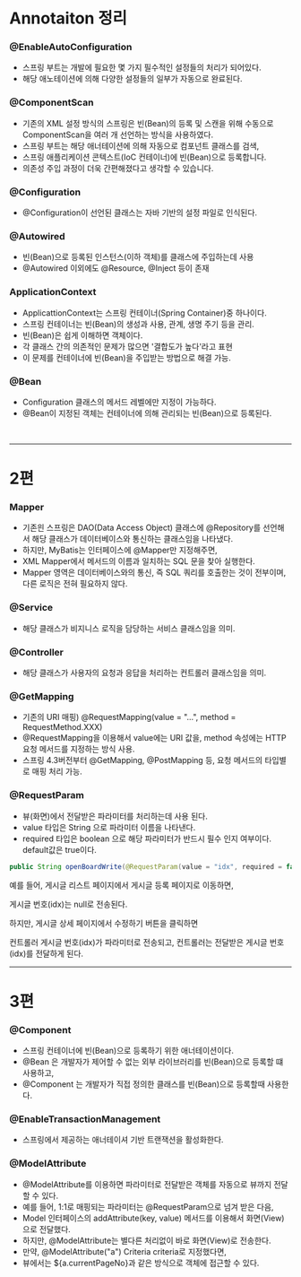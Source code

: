 # Annotaiton 정리
 
### @EnableAutoConfiguration
- 스프링 부트는 개발에 필요한 몇 가지 필수적인 설정들의 처리가 되어있다.
- 해당 애노테이션에 의해 다양한 설정들의 일부가 자동으로 완료된다.

### @ComponentScan
- 기존의 XML 설정 방식의 스프링은 빈(Bean)의 등록 및 스캔을 위해
수동으로 ComponentScan을 여러 개 선언하는 방식을 사용하였다.
- 스프링 부트는 해당 애너테이션에 의해 자동으로 컴포넌트 클래스를 검색,
- 스프링 애플리케이션 콘텍스트(IoC 컨테이너)에 빈(Bean)으로 등록합니다. 
- 의존성 주입 과정이 더욱 간편해졌다고 생각할 수 있습니다.

### @Configuration
- @Configuration이 선언된 클래스는 자바 기반의 설정 파일로 인식된다.

### @Autowired
- 빈(Bean)으로 등록된 인스턴스(이하 객체)를 클래스에 주입하는데 사용
- @Autowired 이외에도 @Resource, @Inject 등이 존재

### ApplicationContext
- ApplicattionContext는 스프링 컨테이너(Spring Container)중 하나이다.
- 스프링 컨테이너는 빈(Bean)의 생성과 사용, 관계, 생명 주기 등을 관리.
- 빈(Bean)은 쉽게 이해하면 객체이다.
- 각 클래스 간의 의존적인 문제가 많으면 '결합도가 높다'라고 표현
- 이 문제를 컨테이너에 빈(Bean)을 주입받는 방법으로 해결 가능.

### @Bean
- Configuration 클래스의 메서드 레벨에만 지정이 가능하다.
- @Bean이 지정된 객체는 컨테이너에 의해 관리되는 빈(Bean)으로 등록된다.

<br>

---
# 2편
### Mapper
- 기존읜 스프링은 DAO(Data Access Object) 클래스에 @Repository를 선언해서 해당 클래스가 데이터베이스와 통신하는 클래스임을 나타냈다.
- 하지만, MyBatis는 인터페이스에 @Mapper만 지정해주면,
- XML Mapper에서 메서드의 이름과 일치하는 SQL 문을 찾아 실행한다.
- Mapper 영역은 데이터베이스와의 통신, 즉 SQL 쿼리를 호출한는 것이 전부이며, 다른 로직은 전혀 필요하지 않다.

### @Service
- 해당 클래스가 비지니스 로직을 담당하는 서비스 클래스임을 의미.

### @Controller
- 해당 클래스가 사용자의 요청과 응답을 처리하는 컨트롤러 클래스임을 의미.

### @GetMapping
- 기존의 URI 매핑) @RequestMapping(value = "...", method = RequestMethod.XXX)
- @RequestMapping을 이용해서 value에는 URI 값을, method 속성에는 HTTP 요청 메서드를 지정하는 방식 사용.
- 스프링 4.3버전부터 @GetMapping, @PostMapping 등, 요청 메서드의 타입별로 매핑 처리 가능.

### @RequestParam
- 뷰(화면)에서 전달받은 파라미터를 처리하는데 사용 된다.
- value 타입은 String 으로 파라미터 이름을 나타낸다.
- required 타입은 boolean 으로 해당 파라미터가 반드시 필수 인지 여부이다. default값은 true이다.
```java
public String openBoardWrite(@RequestParam(value = "idx", required = false) Long idx, Model model) {

```
예를 들어, 게시글 리스트 페이지에서 게시글 등록 페이지로 이동하면,
<br>

게시글 번호(idx)는 null로 전송된다.
<br>

하지만, 게시글 상세 페이지에서 수정하기 버튼을 클릭하면
<br>

컨트롤러 게시글 번호(idx)가 파라미터로 전송되고, 컨트롤러는 전달받은 게시글 번호(idx)를 전달하게 된다.

---
# 3편

### @Component
- 스프링 컨테이너에 빈(Bean)으로 등록하기 위한 애너테이션이다.
- @Bean 은 개발자가 제어할 수 없는 외부 라이브러리를 빈(Bean)으로 등록할 떄 사용하고,
- @Component 는 개발자가 직접 정의한 클래스를 빈(Bean)으로 등록할때 사용한다.

### @EnableTransactionManagement
- 스프링에서 제공하는 애너테이셔 기반 트랜잭션을 활성화한다.

### @ModelAttribute
- @ModelAttribute를 이용하면 파라미터로 전달받은 객체를 자동으로 뷰까지 전달할 수 있다.
- 예를 들어, 1:1로 매핑되는 파라미터는 @RequestParam으로 넘겨 받은 다음,
- Model 인터페이스의 addAttribute(key, value) 메서드를 이용해서 화면(View)으로 전달했다.
- 하지만, @ModelAttribute는 별다른 처리없이 바로 화면(View)로 전송한다.
- 만약, @ModelAttribute("a") Criteria criteria로 지정했다면,
- 뷰에서는 ${a.currentPageNo}과 같은 방식으로 객체에 접근할 수 있다.